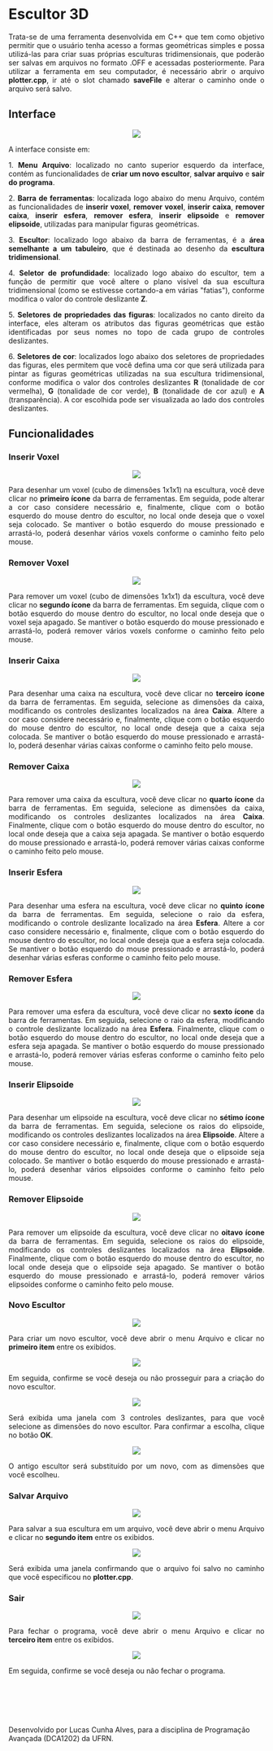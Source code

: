 # Escultor 3D

<p align="justify">
Trata-se de uma ferramenta desenvolvida em C++ que tem como objetivo permitir que o usuário tenha acesso a formas geométricas simples e possa utilizá-las para criar suas próprias esculturas tridimensionais, que poderão ser salvas em arquivos no formato .OFF e acessadas posteriormente. Para utilizar a ferramenta em seu computador, é necessário abrir o arquivo <b>plotter.cpp</b>, ir até o slot chamado <b>saveFile</b> e alterar o caminho onde o arquivo será salvo.
</p>

## Interface 

<p align="center">
<img src="https://user-images.githubusercontent.com/71016225/102269629-afad0f80-3efb-11eb-94c7-ff18a848e338.png">
</p>

<p align="justify">
A interface consiste em:
</p>
<p align="justify">
1. <b>Menu Arquivo</b>: localizado no canto superior esquerdo da interface, contém as funcionalidades de <b>criar um novo escultor</b>, <b>salvar arquivo</b> e <b>sair do programa</b>.
</p>
<p align="justify">
2. <b>Barra de ferramentas</b>: localizada logo abaixo do menu Arquivo, contém as funcionalidades de <b>inserir voxel</b>, <b>remover voxel</b>, <b>inserir caixa</b>, <b>remover caixa</b>, <b>inserir esfera</b>, <b>remover esfera</b>, <b>inserir elipsoide</b> e <b>remover elipsoide</b>, utilizadas para manipular figuras geométricas.
</p>
<p align="justify">
3. <b>Escultor</b>: localizado logo abaixo da barra de ferramentas, é a <b>área semelhante a um tabuleiro</b>, que é destinada ao desenho da <b>escultura tridimensional</b>.
</p>
<p align="justify">
4. <b>Seletor de profundidade</b>: localizado logo abaixo do escultor, tem a função de permitir que você altere o plano visível da sua escultura tridimensional (como se estivesse cortando-a em várias "fatias"), conforme modifica o valor do controle deslizante <b>Z</b>.
</p>
<p align="justify">
5. <b>Seletores de propriedades das figuras</b>: localizados no canto direito da interface, eles alteram os atributos das figuras geométricas que estão identificadas por seus nomes no topo de cada grupo de controles deslizantes. 
</p>
<p align="justify">
6. <b>Seletores de cor</b>: localizados logo abaixo dos seletores de propriedades das figuras, eles permitem que você defina uma cor que será utilizada para pintar as figuras geométricas utilizadas na sua escultura tridimensional, conforme modifica o valor dos controles deslizantes <b>R</b> (tonalidade de cor vermelha), <b>G</b> (tonalidade de cor verde), <b>B</b> (tonalidade de cor azul) e <b>A</b> (transparência). A cor escolhida pode ser visualizada ao lado dos controles deslizantes.
</p>

## Funcionalidades

### Inserir Voxel

<p align="center">
<img src="https://user-images.githubusercontent.com/71016225/102269636-b3409680-3efb-11eb-8a42-023261c042c4.png">
</p>

<p align="justify">
  Para desenhar um voxel (cubo de dimensões 1x1x1) na escultura, você deve clicar no <b>primeiro ícone</b> da barra de ferramentas. Em seguida, pode alterar a cor caso considere necessário e, finalmente, clique com o botão esquerdo do mouse dentro do escultor, no local onde deseja que o voxel seja colocado. Se mantiver o botão esquerdo do mouse pressionado e arrastá-lo, poderá desenhar vários voxels conforme o caminho feito pelo mouse.
</p>

### Remover Voxel

<p align="center">
<img src="https://user-images.githubusercontent.com/71016225/102269682-c05d8580-3efb-11eb-903f-4cce4486b4a5.png">
</p>

<p align="justify">
Para remover um voxel (cubo de dimensões 1x1x1) da escultura, você deve clicar no <b>segundo ícone</b> da barra de ferramentas. Em seguida, clique com o botão esquerdo do mouse dentro do escultor, no local onde deseja que o voxel seja apagado. Se mantiver o botão esquerdo do mouse pressionado e arrastá-lo, poderá remover vários voxels conforme o caminho feito pelo mouse.
</p>

### Inserir Caixa

<p align="center">
<img src="https://user-images.githubusercontent.com/71016225/102269717-c94e5700-3efb-11eb-849f-7454559f1b96.png">
</p>

<p align="justify">
Para desenhar uma caixa na escultura, você deve clicar no <b>terceiro ícone</b> da barra de ferramentas. Em seguida, selecione as dimensões da caixa, modificando os controles deslizantes localizados na área <b>Caixa</b>. Altere a cor caso considere necessário e, finalmente, clique com o botão esquerdo do mouse dentro do escultor, no local onde deseja que a caixa seja colocada. Se mantiver o botão esquerdo do mouse pressionado e arrastá-lo, poderá desenhar várias caixas conforme o caminho feito pelo mouse.
</p> 

### Remover Caixa

<p align="center">
<img src="https://user-images.githubusercontent.com/71016225/102269730-cfdcce80-3efb-11eb-8f51-1a3c79b6a752.png">
</p>

<p align="justify">
Para remover uma caixa da escultura, você deve clicar no <b>quarto ícone</b> da barra de ferramentas. Em seguida, selecione as dimensões da caixa, modificando os controles deslizantes localizados na área <b>Caixa</b>. Finalmente, clique com o botão esquerdo do mouse dentro do escultor, no local onde deseja que a caixa seja apagada. Se mantiver o botão esquerdo do mouse pressionado e arrastá-lo, poderá remover várias caixas conforme o caminho feito pelo mouse.
</p>

### Inserir Esfera

<p align="center">
<img src="https://user-images.githubusercontent.com/71016225/102269779-e125db00-3efb-11eb-871f-9a876fcb0a8f.png">
</p>

<p align="justify">
Para desenhar uma esfera na escultura, você deve clicar no <b>quinto ícone</b> da barra de ferramentas. Em seguida, selecione o raio da esfera, modificando o controle deslizante localizado na área <b>Esfera</b>. Altere a cor caso considere necessário e, finalmente, clique com o botão esquerdo do mouse dentro do escultor, no local onde deseja que a esfera seja colocada. Se mantiver o botão esquerdo do mouse pressionado e arrastá-lo, poderá desenhar várias esferas conforme o caminho feito pelo mouse.
</p>

### Remover Esfera

<p align="center">
<img src="https://user-images.githubusercontent.com/71016225/102269788-e3883500-3efb-11eb-8f54-235c92ee8eda.png">
</p>

<p align="justify">
Para remover uma esfera da escultura, você deve clicar no <b>sexto ícone</b> da barra de ferramentas. Em seguida, selecione o raio da esfera, modificando o controle deslizante localizado na área <b>Esfera</b>. Finalmente, clique com o botão esquerdo do mouse dentro do escultor, no local onde deseja que a esfera seja apagada. Se mantiver o botão esquerdo do mouse pressionado e arrastá-lo, poderá remover várias esferas conforme o caminho feito pelo mouse.
</p>

### Inserir Elipsoide

<p align="center">
<img src="https://user-images.githubusercontent.com/71016225/102269798-e4b96200-3efb-11eb-8b3a-56671be4526a.png">
</p>

<p align="justify">
Para desenhar um elipsoide na escultura, você deve clicar no <b>sétimo ícone</b> da barra de ferramentas. Em seguida, selecione os raios do elipsoide, modificando os controles deslizantes localizados na área <b>Elipsoide</b>. Altere a cor caso considere necessário e, finalmente, clique com o botão esquerdo do mouse dentro do escultor, no local onde deseja que o elipsoide seja colocado. Se mantiver o botão esquerdo do mouse pressionado e arrastá-lo, poderá desenhar vários elipsoides conforme o caminho feito pelo mouse.
</p>

### Remover Elipsoide

<p align="center">
<img src="https://user-images.githubusercontent.com/71016225/102269827-f26ee780-3efb-11eb-900a-3e7dab011e61.png">
</p>

<p align="justify">
Para remover um elipsoide da escultura, você deve clicar no <b>oitavo ícone</b> da barra de ferramentas. Em seguida, selecione os raios do elipsoide, modificando os controles deslizantes localizados na área <b>Elipsoide</b>. Finalmente, clique com o botão esquerdo do mouse dentro do escultor, no local onde deseja que o elipsoide seja apagado. Se mantiver o botão esquerdo do mouse pressionado e arrastá-lo, poderá remover vários elipsoides conforme o caminho feito pelo mouse.
</p>

### Novo Escultor

<p align="center">
<img src="https://user-images.githubusercontent.com/71016225/102269874-031f5d80-3efc-11eb-9446-b24253a35045.png">
</p>

<p align="justify">
Para criar um novo escultor, você deve abrir o menu Arquivo e clicar no <b>primeiro item</b> entre os exibidos. 
</p>

<p align="center">
<img src="https://user-images.githubusercontent.com/71016225/102270020-3a8e0a00-3efc-11eb-88b5-56e0e3c229ab.png">
</p>

<p align="justify">
Em seguida, confirme se você deseja ou não prosseguir para a criação do novo escultor. 
</p>

<p align="center">
<img src="https://user-images.githubusercontent.com/71016225/102270049-437edb80-3efc-11eb-8e22-69e08a2623b3.png">
</p>

<p align="justify">
Será exibida uma janela com 3 controles deslizantes, para que você selecione as dimensões do novo escultor. Para confirmar a escolha, clique no botão <b>OK</b>.
</p>

<p align="center">
<img src="https://user-images.githubusercontent.com/71016225/102270054-45e13580-3efc-11eb-9f12-d86ac717326f.png">
</p>

<p align="justify">
O antigo escultor será substituído por um novo, com as dimensões que você escolheu.
</p>

### Salvar Arquivo

<p align="center">
<img src="https://user-images.githubusercontent.com/71016225/102270068-4c6fad00-3efc-11eb-8cb2-908b9f70ad50.png">
</p>

<p align="justify">
Para salvar a sua escultura em um arquivo, você deve abrir o menu Arquivo e clicar no <b>segundo item</b> entre os exibidos.
</p>

<p align="center">
<img src="https://user-images.githubusercontent.com/71016225/102270092-5691ab80-3efc-11eb-98f7-c7f200781ff3.png">
</p>

<p align="justify">
Será exibida uma janela confirmando que o arquivo foi salvo no caminho que você especificou no <b>plotter.cpp</b>.
</p>

### Sair

<p align="center">
<img src="https://user-images.githubusercontent.com/71016225/102270097-58f40580-3efc-11eb-891a-e63895040d52.png">
</p>

<p align="justify">
Para fechar o programa, você deve abrir o menu Arquivo e clicar no <b>terceiro item</b> entre os exibidos.
</p>

<p align="center">
<img src="https://user-images.githubusercontent.com/71016225/102270108-5e515000-3efc-11eb-9932-9fbd7c653423.png">
</p>

<p align="justify">
Em seguida, confirme se você deseja ou não fechar o programa.
</p>

<br>
<br>
<br>
<br>
<br>
Desenvolvido por Lucas Cunha Alves, para a disciplina de Programação Avançada (DCA1202) da UFRN.
